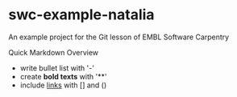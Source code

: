 # swc-example-natalia
An example project for the Git lesson of EMBL Software Carpentry

Quick Markdown Overview

- write bullet list with '-'
- create **bold texts** with '**'
- include [links](https://embl.de) with [] and ()
